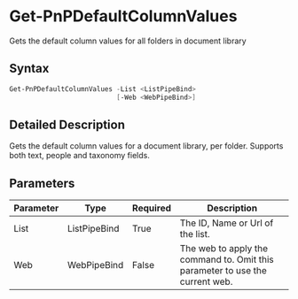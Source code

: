 # Get-PnPDefaultColumnValues
Gets the default column values for all folders in document library
## Syntax
```powershell
Get-PnPDefaultColumnValues -List <ListPipeBind>
                           [-Web <WebPipeBind>]
```


## Detailed Description
Gets the default column values for a document library, per folder. Supports both text, people and taxonomy fields.

## Parameters
Parameter|Type|Required|Description
---------|----|--------|-----------
|List|ListPipeBind|True|The ID, Name or Url of the list.|
|Web|WebPipeBind|False|The web to apply the command to. Omit this parameter to use the current web.|
